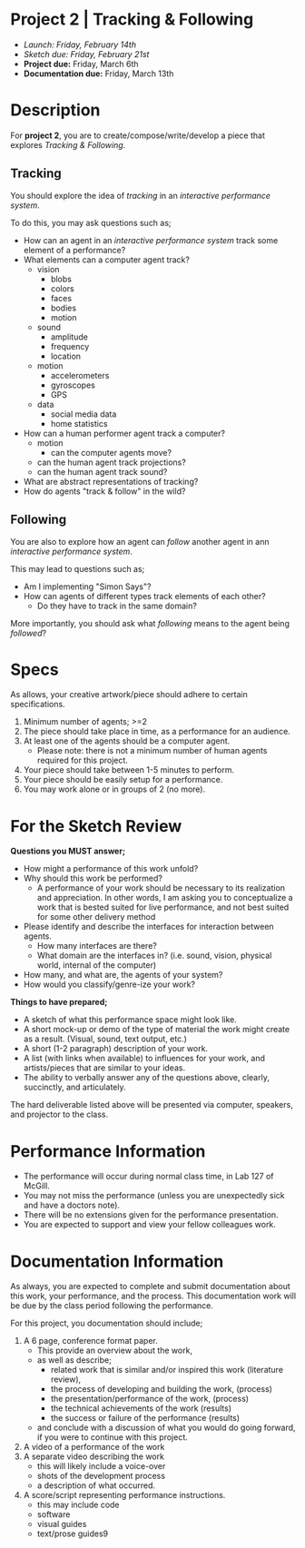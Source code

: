# Project 2 | Tracking & Following

- _Launch: Friday, February 14th_
- _Sketch due: Friday, February 21st_
- **Project due:** Friday, March 6th
- **Documentation due:** Friday, March 13th


# Description

For **project 2**, you are to create/compose/write/develop a piece that explores _Tracking & Following_.

## Tracking

You should explore the idea of _tracking_ in an _interactive performance system_.

To do this, you may ask questions such as;

- How can an agent in an _interactive performance system_ track some element of a performance?
- What elements can a computer agent track?
    - vision
        - blobs
        - colors
        - faces
        - bodies
        - motion
    - sound
        - amplitude
        - frequency
        - location
    - motion
        - accelerometers
        - gyroscopes
        - GPS
    - data
        - social media data
        - home statistics
- How can a human performer agent track a computer?
    - motion
        - can the computer agents move?
    - can the human agent track projections?
    - can the human agent track sound?
- What are abstract representations of tracking?
- How do agents "track & follow" in the wild?

## Following

You are also to explore how an agent can _follow_ another agent in ann _interactive performance system_.

This may lead to questions such as;

- Am I implementing "Simon Says"?
- How can agents of different types track elements of each other?
    - Do they have to track in the same domain?

More importantly, you should ask what _following_ means to the agent being _followed_?

# Specs

As allows, your creative artwork/piece should adhere to certain specifications.

1. Minimum number of agents; >=2
2. The piece should take place in time, as a performance for an audience.
3. At least one of the agents should be a computer agent.
    - Please note: there is not a minimum number of human agents required for this project.
4. Your piece should take between 1-5 minutes to perform.
5. Your piece should be easily setup for a performance.
6. You may work alone or in groups of 2 (no more).






# For the Sketch Review

**Questions you MUST answer;**

- How might a performance of this work unfold?
- Why should this work be performed?
    - A performance of your work should be necessary to its realization and appreciation. In other words, I am asking you to conceptualize a work that is bested suited for live performance, and not best suited for some other delivery method
- Please identify and describe the interfaces for interaction between agents.
    - How many interfaces are there?
    - What domain are the interfaces in? (i.e. sound, vision, physical world, internal of the computer)
- How many, and what are, the agents of your system?
- How would you classify/genre-ize your work?

**Things to have prepared;**

- A sketch of what this performance space might look like.
- A short mock-up or demo of the type of material the work might create as a result. (Visual, sound, text output, etc.)
- A short (1-2 paragraph) description of your work.
- A list (with links when available) to influences for your work, and artists/pieces that are similar to your ideas.
- The ability to verbally answer any of the questions above, clearly, succinctly, and articulately.

The hard deliverable listed above will be presented via computer, speakers, and projector to the class.


# Performance Information

- The performance will occur during normal class time, in Lab 127 of McGill.
- You may not miss the performance (unless you are unexpectedly sick and have a doctors note).
- There will be no extensions given for the performance presentation.
- You are expected to support and view your fellow colleagues work.


# Documentation Information

As always, you are expected to complete and submit documentation about this work, your performance, and the process. This documentation work will be due by the class period following the performance.

For this project, you documentation should include;

1. A 6 page, conference format paper.
    - This provide an overview about the work,
    - as well as describe;
        - related work that is similar and/or inspired this work (literature review),
        - the process of developing and building the work, (process)
        - the presentation/performance of the work, (process)
        - the technical achievements of the work (results)
        - the success or failure of the performance (results)
    - and conclude with a discussion of what you would do going forward, if you were to continue with this project.
2. A video of a performance of the work
3. A separate video describing the work
    - this will likely include a voice-over
    - shots of the development process
    - a description of what occurred.
4. A score/script representing performance instructions.
    - this may include code
    - software
    - visual guides
    - text/prose guides9
